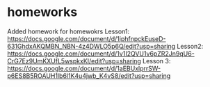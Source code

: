 # homeworks
Added homework for homewokrs
Lesson1: https://docs.google.com/document/d/1iphfnpckEuseD-631GhdxAKQMBN_NBN-4z4DWLO5p6Q/edit?usp=sharing
Lesson2: https://docs.google.com/document/d/1v1I2QVU1v6pZR2Jn9qU6-CrG7Ez9UmKXUfL5wspkxKI/edit?usp=sharing
Lesson 3: https://docs.google.com/document/d/1aEBUxlprrSW-p6ES8B5ROAUH1lb6l1K4u4jwb_K4vS8/edit?usp=sharing
